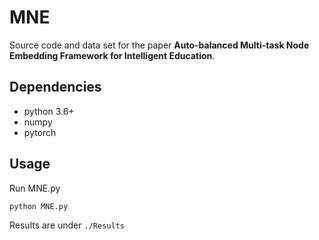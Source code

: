 MNE
=====
Source code and data set for the paper **Auto-balanced Multi-task Node Embedding Framework for Intelligent Education**.


Dependencies
----
- python 3.6+
- numpy
- pytorch

Usage
----
Run MNE.py
```
python MNE.py
```

Results are under `./Results`





